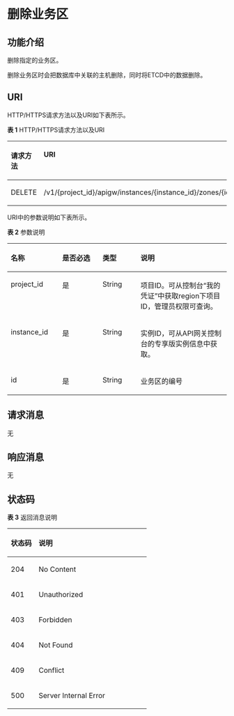 # 删除业务区<a name="apig-phapi-200220011"></a>

## 功能介绍<a name="section36637496"></a>

删除指定的业务区。

删除业务区时会把数据库中关联的主机删除，同时将ETCD中的数据删除。

## URI<a name="section61302013"></a>

HTTP/HTTPS请求方法以及URI如下表所示。

**表 1**  HTTP/HTTPS请求方法以及URI

<a name="table62452010"></a>
<table><thead align="left"><tr id="row64998638"><th class="cellrowborder" valign="top" width="34.339999999999996%" id="mcps1.2.3.1.1"><p id="p30398296"><a name="p30398296"></a><a name="p30398296"></a>请求方法</p>
</th>
<th class="cellrowborder" valign="top" width="65.66%" id="mcps1.2.3.1.2"><p id="p46342894"><a name="p46342894"></a><a name="p46342894"></a>URI</p>
</th>
</tr>
</thead>
<tbody><tr id="row62786970"><td class="cellrowborder" valign="top" width="34.339999999999996%" headers="mcps1.2.3.1.1 "><p id="p52579777"><a name="p52579777"></a><a name="p52579777"></a>DELETE</p>
</td>
<td class="cellrowborder" valign="top" width="65.66%" headers="mcps1.2.3.1.2 "><p id="p31103565"><a name="p31103565"></a><a name="p31103565"></a>/v1/{project_id}/apigw/instances/{instance_id}/zones/{id}</p>
</td>
</tr>
</tbody>
</table>

URI中的参数说明如下表所示。

**表 2**  参数说明

<a name="table36360870"></a>
<table><thead align="left"><tr id="row43755430"><th class="cellrowborder" valign="top" width="23.46765323467653%" id="mcps1.2.5.1.1"><p id="p54528917"><a name="p54528917"></a><a name="p54528917"></a>名称</p>
</th>
<th class="cellrowborder" valign="top" width="18.36816318368163%" id="mcps1.2.5.1.2"><p id="p54766145"><a name="p54766145"></a><a name="p54766145"></a>是否必选</p>
</th>
<th class="cellrowborder" valign="top" width="17.348265173482652%" id="mcps1.2.5.1.3"><p id="p6872721"><a name="p6872721"></a><a name="p6872721"></a>类型</p>
</th>
<th class="cellrowborder" valign="top" width="40.815918408159185%" id="mcps1.2.5.1.4"><p id="p19819501"><a name="p19819501"></a><a name="p19819501"></a>说明</p>
</th>
</tr>
</thead>
<tbody><tr id="row843514171016"><td class="cellrowborder" valign="top" width="23.46765323467653%" headers="mcps1.2.5.1.1 "><p id="p55878963"><a name="p55878963"></a><a name="p55878963"></a>project_id</p>
</td>
<td class="cellrowborder" valign="top" width="18.36816318368163%" headers="mcps1.2.5.1.2 "><p id="p29902160"><a name="p29902160"></a><a name="p29902160"></a>是</p>
</td>
<td class="cellrowborder" valign="top" width="17.348265173482652%" headers="mcps1.2.5.1.3 "><p id="p6155914"><a name="p6155914"></a><a name="p6155914"></a>String</p>
</td>
<td class="cellrowborder" valign="top" width="40.815918408159185%" headers="mcps1.2.5.1.4 "><p id="p28867016"><a name="p28867016"></a><a name="p28867016"></a>项目ID。可从控制台“我的凭证”中获取region下项目ID，管理员权限可查询。</p>
</td>
</tr>
<tr id="row7521151316103"><td class="cellrowborder" valign="top" width="23.46765323467653%" headers="mcps1.2.5.1.1 "><p id="p1780913159538"><a name="p1780913159538"></a><a name="p1780913159538"></a>instance_id</p>
</td>
<td class="cellrowborder" valign="top" width="18.36816318368163%" headers="mcps1.2.5.1.2 "><p id="p9809215115310"><a name="p9809215115310"></a><a name="p9809215115310"></a>是</p>
</td>
<td class="cellrowborder" valign="top" width="17.348265173482652%" headers="mcps1.2.5.1.3 "><p id="p1280914152538"><a name="p1280914152538"></a><a name="p1280914152538"></a>String</p>
</td>
<td class="cellrowborder" valign="top" width="40.815918408159185%" headers="mcps1.2.5.1.4 "><p id="p1880914157537"><a name="p1880914157537"></a><a name="p1880914157537"></a>实例ID，可从API网关控制台的专享版实例信息中获取。</p>
</td>
</tr>
<tr id="row61875774"><td class="cellrowborder" valign="top" width="23.46765323467653%" headers="mcps1.2.5.1.1 "><p id="p45881836"><a name="p45881836"></a><a name="p45881836"></a>id</p>
</td>
<td class="cellrowborder" valign="top" width="18.36816318368163%" headers="mcps1.2.5.1.2 "><p id="p25441246"><a name="p25441246"></a><a name="p25441246"></a>是</p>
</td>
<td class="cellrowborder" valign="top" width="17.348265173482652%" headers="mcps1.2.5.1.3 "><p id="p47475069"><a name="p47475069"></a><a name="p47475069"></a>String</p>
</td>
<td class="cellrowborder" valign="top" width="40.815918408159185%" headers="mcps1.2.5.1.4 "><p id="p20275376"><a name="p20275376"></a><a name="p20275376"></a>业务区的编号</p>
</td>
</tr>
</tbody>
</table>

## 请求消息<a name="section14847206"></a>

无

## 响应消息<a name="section66515998"></a>

无

## 状态码<a name="section61773077"></a>

**表 3**  返回消息说明

<a name="table32991829"></a>
<table><thead align="left"><tr id="row13276882"><th class="cellrowborder" valign="top" width="20%" id="mcps1.2.3.1.1"><p id="p1685620"><a name="p1685620"></a><a name="p1685620"></a>状态码</p>
</th>
<th class="cellrowborder" valign="top" width="80%" id="mcps1.2.3.1.2"><p id="p2317547"><a name="p2317547"></a><a name="p2317547"></a>说明</p>
</th>
</tr>
</thead>
<tbody><tr id="row53503647"><td class="cellrowborder" valign="top" width="20%" headers="mcps1.2.3.1.1 "><p id="p38828151"><a name="p38828151"></a><a name="p38828151"></a>204</p>
</td>
<td class="cellrowborder" valign="top" width="80%" headers="mcps1.2.3.1.2 "><p id="p58072540"><a name="p58072540"></a><a name="p58072540"></a>No Content</p>
</td>
</tr>
<tr id="row52890814"><td class="cellrowborder" valign="top" width="20%" headers="mcps1.2.3.1.1 "><p id="p56297569"><a name="p56297569"></a><a name="p56297569"></a>401</p>
</td>
<td class="cellrowborder" valign="top" width="80%" headers="mcps1.2.3.1.2 "><p id="p63809220"><a name="p63809220"></a><a name="p63809220"></a>Unauthorized</p>
</td>
</tr>
<tr id="row37412069"><td class="cellrowborder" valign="top" width="20%" headers="mcps1.2.3.1.1 "><p id="p10478731"><a name="p10478731"></a><a name="p10478731"></a>403</p>
</td>
<td class="cellrowborder" valign="top" width="80%" headers="mcps1.2.3.1.2 "><p id="p43470919"><a name="p43470919"></a><a name="p43470919"></a>Forbidden</p>
</td>
</tr>
<tr id="row55693951"><td class="cellrowborder" valign="top" width="20%" headers="mcps1.2.3.1.1 "><p id="p14916212"><a name="p14916212"></a><a name="p14916212"></a>404</p>
</td>
<td class="cellrowborder" valign="top" width="80%" headers="mcps1.2.3.1.2 "><p id="p253682"><a name="p253682"></a><a name="p253682"></a>Not Found</p>
</td>
</tr>
<tr id="row2283139"><td class="cellrowborder" valign="top" width="20%" headers="mcps1.2.3.1.1 "><p id="p50716576"><a name="p50716576"></a><a name="p50716576"></a>409</p>
</td>
<td class="cellrowborder" valign="top" width="80%" headers="mcps1.2.3.1.2 "><p id="p14402010"><a name="p14402010"></a><a name="p14402010"></a>Conflict</p>
</td>
</tr>
<tr id="row62509229"><td class="cellrowborder" valign="top" width="20%" headers="mcps1.2.3.1.1 "><p id="p30082780"><a name="p30082780"></a><a name="p30082780"></a>500</p>
</td>
<td class="cellrowborder" valign="top" width="80%" headers="mcps1.2.3.1.2 "><p id="p20786140"><a name="p20786140"></a><a name="p20786140"></a>Server Internal Error</p>
</td>
</tr>
</tbody>
</table>

